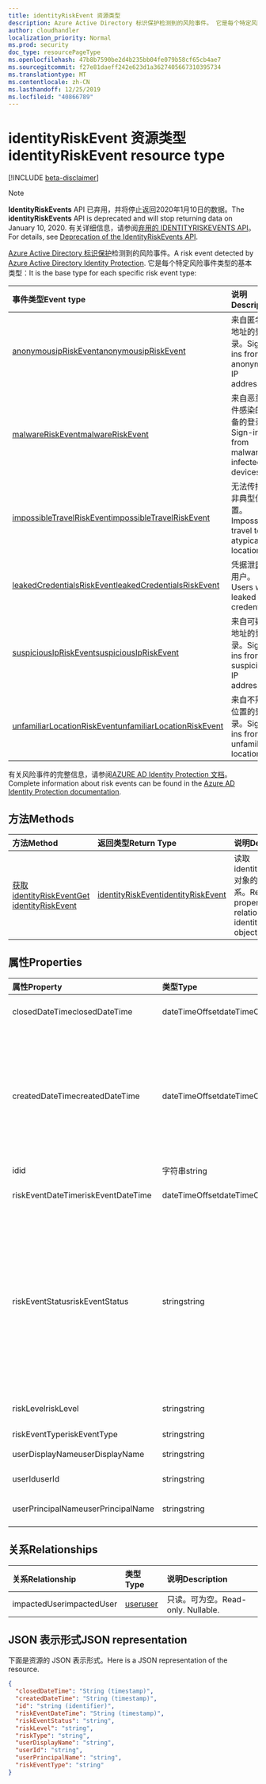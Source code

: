 ```yaml
---
title: identityRiskEvent 资源类型
description: Azure Active Directory 标识保护检测到的风险事件。 它是每个特定风险事件类型的基本类型：
author: cloudhandler
localization_priority: Normal
ms.prod: security
doc_type: resourcePageType
ms.openlocfilehash: 47b8b7590be2d4b235bb04fe079b58cf65cb4ae7
ms.sourcegitcommit: f27e81daeff242e623d1a3627405667310395734
ms.translationtype: MT
ms.contentlocale: zh-CN
ms.lasthandoff: 12/25/2019
ms.locfileid: "40866789"
---
```

# <a name="identityriskevent-resource-type"></a><span data-ttu-id="58d0e-104">identityRiskEvent 资源类型</span><span class="sxs-lookup"><span data-stu-id="58d0e-104">identityRiskEvent resource type</span></span>

[!INCLUDE [beta-disclaimer](../../includes/beta-disclaimer.md)]

>[!NOTE]
><span data-ttu-id="58d0e-105">**IdentityRiskEvents** API 已弃用，并将停止返回2020年1月10日的数据。</span><span class="sxs-lookup"><span data-stu-id="58d0e-105">The **identityRiskEvents** API is deprecated and will stop returning data on January 10, 2020.</span></span> <span data-ttu-id="58d0e-106">有关详细信息，请参阅[弃用的 IDENTITYRISKEVENTS API](https://developer.microsoft.com/office/blogs/deprecatation-of-the-identityriskevents-api/)。</span><span class="sxs-lookup"><span data-stu-id="58d0e-106">For details, see [Deprecation of the IdentityRiskEvents API](https://developer.microsoft.com/office/blogs/deprecatation-of-the-identityriskevents-api/).</span></span>

<span data-ttu-id="58d0e-107">[Azure Active Directory 标识保护](https://azure.microsoft.com/documentation/articles/active-directory-identityprotection/)检测到的风险事件。</span><span class="sxs-lookup"><span data-stu-id="58d0e-107">A risk event detected by [Azure Active Directory Identity Protection](https://azure.microsoft.com/documentation/articles/active-directory-identityprotection/).</span></span> <span data-ttu-id="58d0e-108">它是每个特定风险事件类型的基本类型：</span><span class="sxs-lookup"><span data-stu-id="58d0e-108">It is the base type for each specific risk event type:</span></span>

| <span data-ttu-id="58d0e-109">事件类型</span><span class="sxs-lookup"><span data-stu-id="58d0e-109">Event type</span></span>         | <span data-ttu-id="58d0e-110">说明</span><span class="sxs-lookup"><span data-stu-id="58d0e-110">Description</span></span>|
|:---------------|:-----------|
|[<span data-ttu-id="58d0e-111">anonymousipRiskEvent</span><span class="sxs-lookup"><span data-stu-id="58d0e-111">anonymousipRiskEvent</span></span>](anonymousipriskevent.md) | <span data-ttu-id="58d0e-112">来自匿名 IP 地址的登录。</span><span class="sxs-lookup"><span data-stu-id="58d0e-112">Sign-ins from anonymous IP addresses.</span></span> |
|[<span data-ttu-id="58d0e-113">malwareRiskEvent</span><span class="sxs-lookup"><span data-stu-id="58d0e-113">malwareRiskEvent</span></span>](malwareriskevent.md) | <span data-ttu-id="58d0e-114">来自恶意软件感染的设备的登录。</span><span class="sxs-lookup"><span data-stu-id="58d0e-114">Sign-ins from malware-infected devices.</span></span> |
|[<span data-ttu-id="58d0e-115">impossibleTravelRiskEvent</span><span class="sxs-lookup"><span data-stu-id="58d0e-115">impossibleTravelRiskEvent</span></span>](impossibletravelriskevent.md) | <span data-ttu-id="58d0e-116">无法传播到非典型位置。</span><span class="sxs-lookup"><span data-stu-id="58d0e-116">Impossible travel to atypical locations.</span></span> |
|[<span data-ttu-id="58d0e-117">leakedCredentialsRiskEvent</span><span class="sxs-lookup"><span data-stu-id="58d0e-117">leakedCredentialsRiskEvent</span></span>](leakedcredentialsriskevent.md) | <span data-ttu-id="58d0e-118">凭据泄露的用户。</span><span class="sxs-lookup"><span data-stu-id="58d0e-118">Users with leaked credentials.</span></span> |
|[<span data-ttu-id="58d0e-119">suspiciousIpRiskEvent</span><span class="sxs-lookup"><span data-stu-id="58d0e-119">suspiciousIpRiskEvent</span></span>](suspiciousipriskevent.md) | <span data-ttu-id="58d0e-120">来自可疑 IP 地址的登录。</span><span class="sxs-lookup"><span data-stu-id="58d0e-120">Sign-ins from suspicious IP addresses.</span></span> |
|[<span data-ttu-id="58d0e-121">unfamiliarLocationRiskEvent</span><span class="sxs-lookup"><span data-stu-id="58d0e-121">unfamiliarLocationRiskEvent</span></span>](unfamiliarlocationriskevent.md) | <span data-ttu-id="58d0e-122">来自不熟悉位置的登录。</span><span class="sxs-lookup"><span data-stu-id="58d0e-122">Sign-ins from unfamiliar locations.</span></span> |

<span data-ttu-id="58d0e-123">有关风险事件的完整信息，请参阅[AZURE AD Identity Protection 文档](/azure/active-directory/active-directory-reporting-risk-events)。</span><span class="sxs-lookup"><span data-stu-id="58d0e-123">Complete information about risk events can be found in the [Azure AD Identity Protection documentation](/azure/active-directory/active-directory-reporting-risk-events).</span></span>

## <a name="methods"></a><span data-ttu-id="58d0e-124">方法</span><span class="sxs-lookup"><span data-stu-id="58d0e-124">Methods</span></span>

| <span data-ttu-id="58d0e-125">方法</span><span class="sxs-lookup"><span data-stu-id="58d0e-125">Method</span></span>           | <span data-ttu-id="58d0e-126">返回类型</span><span class="sxs-lookup"><span data-stu-id="58d0e-126">Return Type</span></span>    |<span data-ttu-id="58d0e-127">说明</span><span class="sxs-lookup"><span data-stu-id="58d0e-127">Description</span></span>|
|:---------------|:--------|:----------|
|[<span data-ttu-id="58d0e-128">获取 identityRiskEvent</span><span class="sxs-lookup"><span data-stu-id="58d0e-128">Get identityRiskEvent</span></span>](../api/identityriskevent-get.md) | [<span data-ttu-id="58d0e-129">identityRiskEvent</span><span class="sxs-lookup"><span data-stu-id="58d0e-129">identityRiskEvent</span></span>](identityriskevent.md) |<span data-ttu-id="58d0e-130">读取 identityRiskEvent 对象的属性和关系。</span><span class="sxs-lookup"><span data-stu-id="58d0e-130">Read properties and relationships of identityRiskEvent object.</span></span>|

## <a name="properties"></a><span data-ttu-id="58d0e-131">属性</span><span class="sxs-lookup"><span data-stu-id="58d0e-131">Properties</span></span>
| <span data-ttu-id="58d0e-132">属性</span><span class="sxs-lookup"><span data-stu-id="58d0e-132">Property</span></span>     | <span data-ttu-id="58d0e-133">类型</span><span class="sxs-lookup"><span data-stu-id="58d0e-133">Type</span></span>   |<span data-ttu-id="58d0e-134">说明</span><span class="sxs-lookup"><span data-stu-id="58d0e-134">Description</span></span>|
|:---------------|:--------|:----------|
|<span data-ttu-id="58d0e-135">closedDateTime</span><span class="sxs-lookup"><span data-stu-id="58d0e-135">closedDateTime</span></span>|<span data-ttu-id="58d0e-136">dateTimeOffset</span><span class="sxs-lookup"><span data-stu-id="58d0e-136">dateTimeOffset</span></span>| <span data-ttu-id="58d0e-137">风险事件关闭的日期和时间</span><span class="sxs-lookup"><span data-stu-id="58d0e-137">The date and time that the risk event was closed</span></span>|
|<span data-ttu-id="58d0e-138">createdDateTime</span><span class="sxs-lookup"><span data-stu-id="58d0e-138">createdDateTime</span></span>|<span data-ttu-id="58d0e-139">dateTimeOffset</span><span class="sxs-lookup"><span data-stu-id="58d0e-139">dateTimeOffset</span></span>| <span data-ttu-id="58d0e-140">风险事件的创建日期和时间。</span><span class="sxs-lookup"><span data-stu-id="58d0e-140">The date and time that the risk event was created.</span></span> <span data-ttu-id="58d0e-141">此值始终大于或等于风险事件本身的日期时间。</span><span class="sxs-lookup"><span data-stu-id="58d0e-141">This is always greater than or equal to the datetime of the risk event itself.</span></span> <span data-ttu-id="58d0e-142">这是查询风险事件时用作筛选器的正确属性。</span><span class="sxs-lookup"><span data-stu-id="58d0e-142">This is the correct property to use as a filter when querying risk events.</span></span>|
|<span data-ttu-id="58d0e-143">id</span><span class="sxs-lookup"><span data-stu-id="58d0e-143">id</span></span>|<span data-ttu-id="58d0e-144">字符串</span><span class="sxs-lookup"><span data-stu-id="58d0e-144">string</span></span>| <span data-ttu-id="58d0e-145">只读</span><span class="sxs-lookup"><span data-stu-id="58d0e-145">Read-only</span></span>|
|<span data-ttu-id="58d0e-146">riskEventDateTime</span><span class="sxs-lookup"><span data-stu-id="58d0e-146">riskEventDateTime</span></span>|<span data-ttu-id="58d0e-147">dateTimeOffset</span><span class="sxs-lookup"><span data-stu-id="58d0e-147">dateTimeOffset</span></span>| <span data-ttu-id="58d0e-148">风险事件发生的日期和时间</span><span class="sxs-lookup"><span data-stu-id="58d0e-148">The date and time when the risk event occurred</span></span>|
|<span data-ttu-id="58d0e-149">riskEventStatus</span><span class="sxs-lookup"><span data-stu-id="58d0e-149">riskEventStatus</span></span>|<span data-ttu-id="58d0e-150">string</span><span class="sxs-lookup"><span data-stu-id="58d0e-150">string</span></span>| <span data-ttu-id="58d0e-151">可取值为：`active`、`remediated`、`dismissedAsFixed`、`dismissedAsFalsePositive`、`dismissedAsIgnore`、`loginBlocked`、`closedMfaAuto`、`closedMultipleReasons`。</span><span class="sxs-lookup"><span data-stu-id="58d0e-151">Possible values are: `active`, `remediated`, `dismissedAsFixed`, `dismissedAsFalsePositive`, `dismissedAsIgnore`, `loginBlocked`, `closedMfaAuto`, `closedMultipleReasons`.</span></span>|
|<span data-ttu-id="58d0e-152">riskLevel</span><span class="sxs-lookup"><span data-stu-id="58d0e-152">riskLevel</span></span>|<span data-ttu-id="58d0e-153">string</span><span class="sxs-lookup"><span data-stu-id="58d0e-153">string</span></span>| <span data-ttu-id="58d0e-154">可取值为：`low`、`medium`、`high`。</span><span class="sxs-lookup"><span data-stu-id="58d0e-154">Possible values are: `low`, `medium`, `high`.</span></span>|
|<span data-ttu-id="58d0e-155">riskEventType</span><span class="sxs-lookup"><span data-stu-id="58d0e-155">riskEventType</span></span>|<span data-ttu-id="58d0e-156">string</span><span class="sxs-lookup"><span data-stu-id="58d0e-156">string</span></span>| <span data-ttu-id="58d0e-157">风险的类型</span><span class="sxs-lookup"><span data-stu-id="58d0e-157">The type of risk</span></span>|
|<span data-ttu-id="58d0e-158">userDisplayName</span><span class="sxs-lookup"><span data-stu-id="58d0e-158">userDisplayName</span></span>|<span data-ttu-id="58d0e-159">string</span><span class="sxs-lookup"><span data-stu-id="58d0e-159">string</span></span>| <span data-ttu-id="58d0e-160">具有风险的用户的名称</span><span class="sxs-lookup"><span data-stu-id="58d0e-160">The name of the user at risk</span></span>|
|<span data-ttu-id="58d0e-161">userId</span><span class="sxs-lookup"><span data-stu-id="58d0e-161">userId</span></span>|<span data-ttu-id="58d0e-162">string</span><span class="sxs-lookup"><span data-stu-id="58d0e-162">string</span></span>| <span data-ttu-id="58d0e-163">用户面临风险的 id</span><span class="sxs-lookup"><span data-stu-id="58d0e-163">The id of the user at risk</span></span>|
|<span data-ttu-id="58d0e-164">userPrincipalName</span><span class="sxs-lookup"><span data-stu-id="58d0e-164">userPrincipalName</span></span>|<span data-ttu-id="58d0e-165">string</span><span class="sxs-lookup"><span data-stu-id="58d0e-165">string</span></span>| <span data-ttu-id="58d0e-166">用户面临风险的用户主体名称</span><span class="sxs-lookup"><span data-stu-id="58d0e-166">The user principal name of the user at risk</span></span>|

## <a name="relationships"></a><span data-ttu-id="58d0e-167">关系</span><span class="sxs-lookup"><span data-stu-id="58d0e-167">Relationships</span></span>
| <span data-ttu-id="58d0e-168">关系</span><span class="sxs-lookup"><span data-stu-id="58d0e-168">Relationship</span></span> | <span data-ttu-id="58d0e-169">类型</span><span class="sxs-lookup"><span data-stu-id="58d0e-169">Type</span></span>   |<span data-ttu-id="58d0e-170">说明</span><span class="sxs-lookup"><span data-stu-id="58d0e-170">Description</span></span>|
|:---------------|:--------|:----------|
|<span data-ttu-id="58d0e-171">impactedUser</span><span class="sxs-lookup"><span data-stu-id="58d0e-171">impactedUser</span></span>|[<span data-ttu-id="58d0e-172">user</span><span class="sxs-lookup"><span data-stu-id="58d0e-172">user</span></span>](user.md)| <span data-ttu-id="58d0e-p105">只读。可为空。</span><span class="sxs-lookup"><span data-stu-id="58d0e-p105">Read-only. Nullable.</span></span>|

## <a name="json-representation"></a><span data-ttu-id="58d0e-175">JSON 表示形式</span><span class="sxs-lookup"><span data-stu-id="58d0e-175">JSON representation</span></span>

<span data-ttu-id="58d0e-176">下面是资源的 JSON 表示形式。</span><span class="sxs-lookup"><span data-stu-id="58d0e-176">Here is a JSON representation of the resource.</span></span>

<!-- {
  "blockType": "resource",
  "keyProperty":"id",
  "optionalProperties": [

  ],
  "@odata.type": "microsoft.graph.identityRiskEvent"
}-->

```json
{
  "closedDateTime": "String (timestamp)",
  "createdDateTime": "String (timestamp)",
  "id": "string (identifier)",
  "riskEventDateTime": "String (timestamp)",
  "riskEventStatus": "string",
  "riskLevel": "string",
  "riskType": "string",
  "userDisplayName": "string",
  "userId": "string",
  "userPrincipalName": "string",
  "riskEventType": "string"
}

```

<!-- uuid: 8fcb5dbc-d5aa-4681-8e31-b001d5168d79
2015-10-25 14:57:30 UTC -->
<!--
{
  "type": "#page.annotation",
  "description": "identityRiskEvent resource",
  "keywords": "",
  "section": "documentation",
  "tocPath": "",
  "suppressions": []
}
-->
